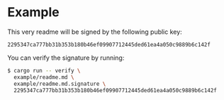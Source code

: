 # Example

This very readme will be signed by the following public key:

```
2295347ca777bb31b353b180b46ef09907712445ded61ea4a050c9889b6c142f
```

You can verify the signature by running:
```bash
$ cargo run -- verify \
  example/readme.md \
  example/readme.md.signature \
  2295347ca777bb31b353b180b46ef09907712445ded61ea4a050c9889b6c142f
```